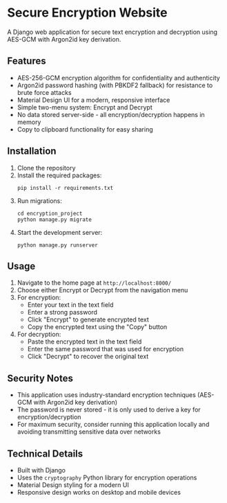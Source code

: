 # Secure Encryption Website

A Django web application for secure text encryption and decryption using AES-GCM with Argon2id key derivation.

## Features

- AES-256-GCM encryption algorithm for confidentiality and authenticity
- Argon2id password hashing (with PBKDF2 fallback) for resistance to brute force attacks
- Material Design UI for a modern, responsive interface
- Simple two-menu system: Encrypt and Decrypt
- No data stored server-side - all encryption/decryption happens in memory
- Copy to clipboard functionality for easy sharing

## Installation

1. Clone the repository
2. Install the required packages:
   ```
   pip install -r requirements.txt
   ```
3. Run migrations:
   ```
   cd encryption_project
   python manage.py migrate
   ```
4. Start the development server:
   ```
   python manage.py runserver
   ```

## Usage

1. Navigate to the home page at `http://localhost:8000/`
2. Choose either Encrypt or Decrypt from the navigation menu
3. For encryption:
   - Enter your text in the text field
   - Enter a strong password
   - Click "Encrypt" to generate encrypted text
   - Copy the encrypted text using the "Copy" button
4. For decryption:
   - Paste the encrypted text in the text field
   - Enter the same password that was used for encryption
   - Click "Decrypt" to recover the original text

## Security Notes

- This application uses industry-standard encryption techniques (AES-GCM with Argon2id key derivation)
- The password is never stored - it is only used to derive a key for encryption/decryption
- For maximum security, consider running this application locally and avoiding transmitting sensitive data over networks

## Technical Details

- Built with Django
- Uses the `cryptography` Python library for encryption operations
- Material Design styling for a modern UI
- Responsive design works on desktop and mobile devices